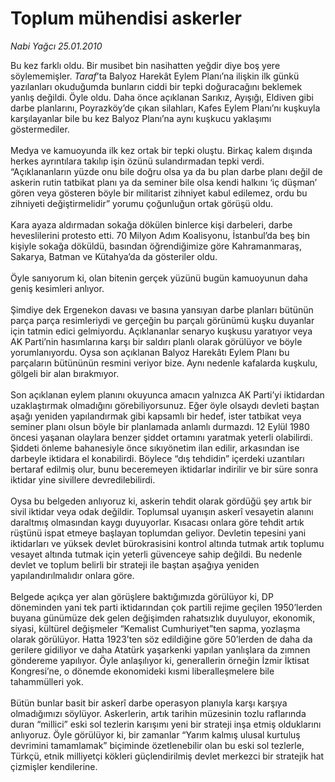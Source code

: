 # Toplum mühendisi askerler

*Nabi Yağcı 25.01.2010*

<div class="taraf_structure_2col_1zq">
<div class="margen_n">



 <p>Bu kez farklı oldu. Bir musibet bin nasihatten yeğdir diye boş yere söylememişler. <i>Taraf</i>’ta Balyoz Harekât Eylem Planı’na ilişkin ilk günkü yazılanları okuduğumda bunların ciddi bir tepki doğuracağını beklemek yanlış değildi. Öyle oldu. Daha önce açıklanan Sarıkız, Ayışığı, Eldiven gibi darbe planlarını, Poyrazköy’de çıkan silahları, Kafes Eylem Planı’nı kuşkuyla karşılayanlar bile bu kez Balyoz Planı’na aynı kuşkucu yaklaşımı göstermediler. <br/><br/>Medya ve kamuoyunda ilk kez ortak bir tepki oluştu. Birkaç kalem dışında herkes ayrıntılara takılıp işin özünü sulandırmadan tepki verdi. “Açıklananların yüzde onu bile doğru olsa ya da bu plan darbe planı değil de askerin rutin tatbikat planı ya da seminer bile olsa kendi halkını ‘iç düşman’ gören veya gösteren böyle bir militarist zihniyet kabul edilemez, ordu bu zihniyeti değiştirmelidir” yorumu çoğunluğun ortak görüşü oldu. <br/><br/>Kara ayaza aldırmadan sokağa dökülen binlerce kişi darbeleri, darbe heveslilerini protesto etti. 70 Milyon Adım Koalisyonu, İstanbul’da beş bin kişiyle sokağa döküldü, basından öğrendiğimize göre Kahramanmaraş, Sakarya, Batman ve Kütahya’da da gösteriler oldu. <br/><br/>Öyle sanıyorum ki, olan bitenin gerçek yüzünü bugün kamuoyunun daha geniş kesimleri anlıyor. <br/><br/>Şimdiye dek Ergenekon davası ve basına yansıyan darbe planları bütünün parça parça resimleriydi ve gerçeğin bu parçalı görünümü kuşku duyanlar için tatmin edici gelmiyordu. Açıklananlar senaryo kuşkusu yaratıyor veya AK Parti’nin hasımlarına karşı bir saldırı planlı olarak görülüyor ve böyle yorumlanıyordu. Oysa son açıklanan Balyoz Harekâtı Eylem Planı bu parçaların bütününün resmini veriyor bize. Aynı nedenle kafalarda kuşkulu, gölgeli bir alan bırakmıyor. <br/><br/>Son açıklanan eylem planını okuyunca amacın yalnızca AK Parti’yi iktidardan uzaklaştırmak olmadığını görebiliyorsunuz. Eğer öyle olsaydı devleti baştan aşağı yeniden yapılandırmak gibi kapsamlı bir hedef, ister tatbikat veya seminer planı olsun böyle bir planlamada anlamlı durmazdı. 12 Eylül 1980 öncesi yaşanan olaylara benzer şiddet ortamını yaratmak yeterli olabilirdi. Şiddeti önleme bahanesiyle önce sıkıyönetim ilan edilir, arkasından ise darbeyle iktidara el konabilirdi. Böylece “dış tehdidin” içerdeki uzantıları bertaraf edilmiş olur, bunu beceremeyen iktidarlar indirilir ve bir süre sonra iktidar yine sivillere devredilebilirdi. <br/><br/>Oysa bu belgeden anlıyoruz ki, askerin tehdit olarak gördüğü şey artık bir sivil iktidar veya odak değildir. Toplumsal uyanışın askerî vesayetin alanını daraltmış olmasından kaygı duyuyorlar. Kısacası onlara göre tehdit artık rüştünü ispat etmeye başlayan toplumdan geliyor. Devletin tepesini yani iktidarları ve yüksek devlet bürokrasisini kontrol altında tutmak artık toplumu vesayet altında tutmak için yeterli güvenceye sahip değildi. Bu nedenle devlet ve toplum belirli bir strateji ile baştan aşağıya yeniden yapılandırılmalıdır onlara göre. <br/><br/>Belgede açıkça yer alan görüşlere baktığımızda görülüyor ki, DP döneminden yani tek parti iktidarından çok partili rejime geçilen 1950’lerden buyana günümüze dek gelen değişimden rahatsızlık duyuluyor, ekonomik, siyasi, kültürel değişmeler “Kemalist Cumhuriyet”ten sapma, yozlaşma olarak görülüyor. Hatta 1923’ten söz edildiğine göre 50’lerden de daha da gerilere gidiliyor ve daha Atatürk yaşarkenki yapılan yanlışlara da zımnen göndereme yapılıyor. Öyle anlaşılıyor ki, generallerin örneğin İzmir İktisat Kongresi’ne, o dönemde ekonomideki kısmi liberalleşmelere bile tahammülleri yok. <br/><br/>Bütün bunlar basit bir askerî darbe operasyon planıyla karşı karşıya olmadığımızı söylüyor. Askerlerin, artık tarihin müzesinin tozlu raflarında duran “millici” eski sol tezlerin karışımı yeni bir strateji inşa etmiş olduklarını anlıyoruz. Öyle görülüyor ki, bir zamanlar “Yarım kalmış ulusal kurtuluş devrimini tamamlamak” biçiminde özetlenebilir olan bu eski sol tezlerle, Türkçü, etnik milliyetçi kökleri güçlendirilmiş devlet merkezci bir stratejik hat çizmişler kendilerine.</p>
<br/>
<br/>
<br/>



<br/>


<div id="taraf_not">
</div>

</div>


</div>
